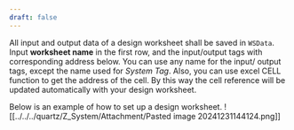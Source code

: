 ```yaml
---
draft: false
---
```

All input and output data of a design worksheet shall be saved in `WSData`. Input **worksheet name** in the first row, and the input/output tags with corresponding address below. You can use any name for the input/ output tags, except the name used for *System Tag*. Also, you can use excel CELL function to get the address of the cell. By this way the cell reference will be updated automatically with your design worksheet. 

Below is an example of how to set up a design worksheet.
![[../../../quartz/Z_System/Attachment/Pasted image 20241231144124.png]]